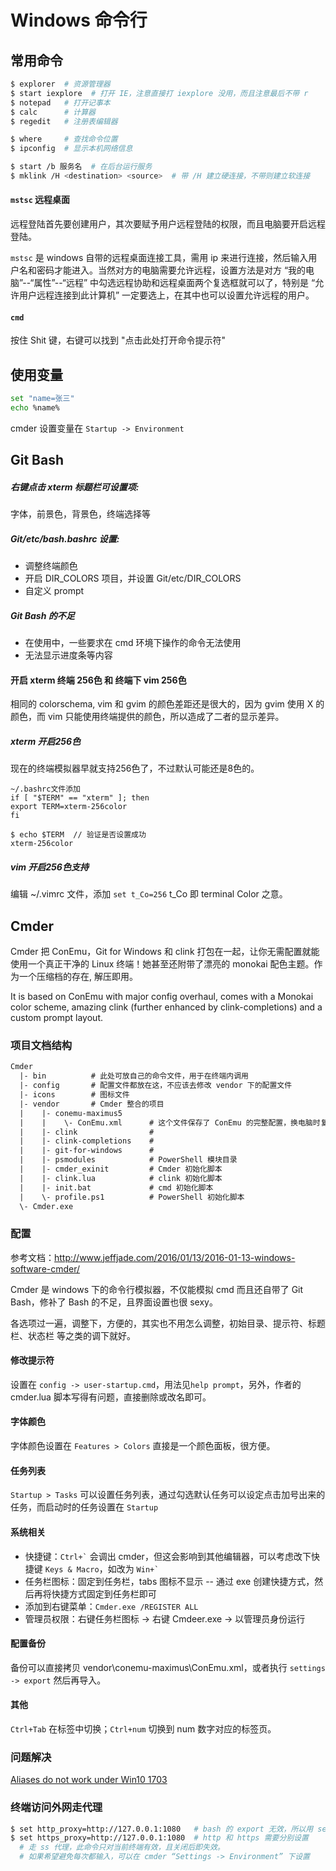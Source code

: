 # Windows 命令行


## 常用命令

```bash
$ explorer  # 资源管理器
$ start iexplore  # 打开 IE，注意直接打 iexplore 没用，而且注意最后不带 r
$ notepad   # 打开记事本
$ calc      # 计算器
$ regedit   # 注册表编辑器

$ where     # 查找命令位置
$ ipconfig  # 显示本机网络信息

$ start /b 服务名  # 在后台运行服务
$ mklink /H <destination> <source>  # 带 /H 建立硬连接，不带则建立软连接
```

#### `mstsc` 远程桌面

远程登陆首先要创建用户，其次要赋予用户远程登陆的权限，而且电脑要开启远程登陆。

`mstsc` 是 windows 自带的远程桌面连接工具，需用 ip 来进行连接，然后输入用户名和密码才能进入。当然对方的电脑需要允许远程，设置方法是对方 “我的电脑”--“属性”--“远程” 中勾选远程协助和远程桌面两个复选框就可以了，特别是 “允许用户远程连接到此计算机” 一定要选上，在其中也可以设置允许远程的用户。

#### `cmd`

按住 Shit 键，右键可以找到 "点击此处打开命令提示符"

## 使用变量

```bash
set "name=张三"
echo %name%
```

cmder 设置变量在 `Startup -> Environment`


## Git Bash

##### 右键点击 xterm 标题栏可设置项:

字体，前景色，背景色，终端选择等

##### Git/etc/bash.bashrc 设置:

* 调整终端颜色
* 开启 DIR_COLORS 项目，并设置 Git/etc/DIR_COLORS
* 自定义 prompt

##### Git Bash 的不足

* 在使用中，一些要求在 cmd 环境下操作的命令无法使用
* 无法显示进度条等内容

#### 开启 xterm 终端 256色 和 终端下 vim 256色

相同的 colorschema, vim 和 gvim 的颜色差距还是很大的，因为 gvim 使用 X 的颜色，而 vim 只能使用终端提供的颜色，所以造成了二者的显示差异。

##### xterm 开启256色

现在的终端模拟器早就支持256色了，不过默认可能还是8色的。

```
~/.bashrc文件添加
if [ "$TERM" == "xterm" ]; then
export TERM=xterm-256color
fi

$ echo $TERM  // 验证是否设置成功
xterm-256color
```

##### vim 开启256色支持

编辑 ~/.vimrc 文件，添加 `set t_Co=256` t_Co 即 terminal Color 之意。


## Cmder

Cmder 把 ConEmu，Git for Windows 和 clink 打包在一起，让你无需配置就能使用一个真正干净的 Linux 终端！她甚至还附带了漂亮的 monokai 配色主题。作为一个压缩档的存在, 解压即用。

It is based on ConEmu with major config overhaul, comes with a Monokai color scheme, amazing clink (further enhanced by clink-completions) and a custom prompt layout.

### 项目文档结构

```txt
Cmder
  |- bin          # 此处可放自己的命令文件，用于在终端内调用
  |- config       # 配置文件都放在这，不应该去修改 vendor 下的配置文件
  |- icons        # 图标文件
  |- vendor       # Cmder 整合的项目
  |    |- conemu-maximus5
  |    |    \- ConEmu.xml      # 这个文件保存了 ConEmu 的完整配置，换电脑时复制这个就行
  |    |- clink                # 
  |    |- clink-completions    # 
  |    |- git-for-windows      # 
  |    |- psmodules            # PowerShell 模块目录
  |    |- cmder_exinit         # Cmder 初始化脚本
  |    |- clink.lua            # clink 初始化脚本
  |    |- init.bat             # cmd 初始化脚本
  |    \- profile.ps1          # PowerShell 初始化脚本
  \- Cmder.exe
```

### 配置

参考文档：http://www.jeffjade.com/2016/01/13/2016-01-13-windows-software-cmder/

Cmder 是 windows 下的命令行模拟器，不仅能模拟 cmd 而且还自带了 Git Bash，修补了 Bash 的不足，且界面设置也很 sexy。

各选项过一遍，调整下，方便的，其实也不用怎么调整，初始目录、提示符、标题栏、状态栏 等之类的调下就好。

#### 修改提示符

设置在 `config -> user-startup.cmd`，用法见`help prompt`，另外，作者的 cmder.lua 脚本写得有问题，直接删除或改名即可。

#### 字体颜色

字体颜色设置在 `Features > Colors` 直接是一个颜色面板，很方便。

#### 任务列表

`Startup > Tasks` 可以设置任务列表，通过勾选默认任务可以设定点击加号出来的任务，而启动时的任务设置在 `Startup`

#### 系统相关

* 快捷键：`` Ctrl+` `` 会调出 cmder，但这会影响到其他编辑器，可以考虑改下快捷键 `Keys & Macro`，如改为 `` Win+` ``
* 任务栏图标：固定到任务栏，tabs 图标不显示 -- 通过 exe 创建快捷方式，然后再将快捷方式固定到任务栏即可
* 添加到右键菜单：`Cmder.exe /REGISTER ALL`
* 管理员权限：右键任务栏图标 -> 右键 Cmdeer.exe -> 以管理员身份运行

#### 配置备份

备份可以直接拷贝 vendor\conemu-maximus\ConEmu.xml，或者执行 `settings -> export` 然后再导入。

#### 其他

`Ctrl+Tab` 在标签中切换；`Ctrl+num` 切换到 num 数字对应的标签页。

### 问题解决

[Aliases do not work under Win10 1703](https://github.com/cmderdev/cmder/issues/1325)

### 终端访问外网走代理

```bash
$ set http_proxy=http://127.0.0.1:1080   # bash 的 export 无效，所以用 set
$ set https_proxy=http://127.0.0.1:1080  # http 和 https 需要分别设置
  # 走 ss 代理，此命令只对当前终端有效，且关闭后即失效。
  # 如果希望避免每次都输入，可以在 cmder “Settings -> Environment” 下设置
```
